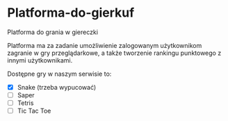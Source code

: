 # Platforma-do-gierkuf
Platforma do grania w giereczki

Platforma ma za zadanie umożliwienie zalogowanym użytkownikom zagranie w gry przeglądarkowe, a także tworzenie rankingu punktowego z innymi użytkownikami.

Dostępne gry w naszym serwisie to:
- [x] Snake (trzeba wypucować)
- [ ] Saper
- [ ] Tetris
- [ ] Tic Tac Toe
